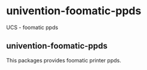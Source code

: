 # univention-foomatic-ppds
UCS - foomatic ppds

## univention-foomatic-ppds
This packages provides foomatic printer ppds.
